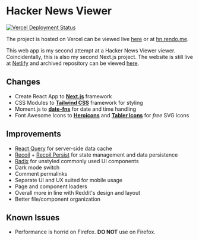 # Hacker News Viewer

[![Vercel Deployment Status](https://therealsujitk-vercel-badge.vercel.app/?app=recon-hackernews)](https://hn.rendo.me/)

The project is hosted on Vercel can be viewed live [here](https://recon-hackernews.vercel.app/) or at [hn.rendo.me](https://hn.rendo.me/).

This web app is my second attempt at a Hacker News Viewer viewer. Coincidentally, this is also my second Next.js project. The website is still live at [Netlify](https://cra.hn.rendo.me/) and archived repository can be viewed [here](https://github.com/rendoruiz/reactjs-hackernews).

## Changes

- Create React App to **[Next.js](https://nextjs.org/)** framework
- CSS Modules to **[Tailwind CSS](https://tailwindcss.com/)** framework for styling
- Moment.js to **[date-fns](https://date-fns.org/)** for date and time handling
- Font Awesome Icons to **[Heroicons](https://heroicons.dev/)** and **[Tabler Icons](https://tablericons.com/)** for *free* SVG icons


## Improvements

- [React Query](https://react-query.tanstack.com/) for server-side data cache
- [Recoil](https://recoiljs.org/) + [Recoil Persist](https://github.com/polemius/recoil-persist) for state management and data persistence
- [Radix](https://www.radix-ui.com/) for unstyled commonly used UI components
- Dark mode switch
- Comment permalinks
- Separate UI and UX suited for mobile usage
- Page and component loaders
- Overall more in line with Reddit's design and layout
- Better file/component organization

## Known Issues

- Performance is horrid on Firefox. **DO NOT** use on Firefox.